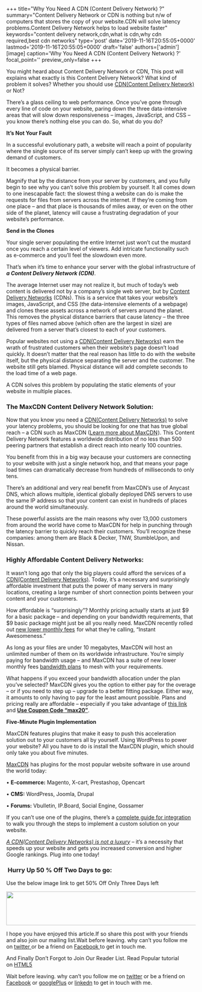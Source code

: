+++
title="Why You Need A CDN (Content Delivery Network) ?"
summary="Content Delivery Network or CDN is nothing but n/w of computers that stores the copy of your website.CDN will solve latency problems.Content Delivery Network helps to load website faster"
keywords="content delivery network,cdn,what is cdn,why cdn required,best cdn networks"
type='post'
date='2019-11-16T20:55:05+0000'
lastmod='2019-11-16T20:55:05+0000'
draft='false'
authors=['admin']
[image]
caption='Why You Need A CDN (Content Delivery Network) ?'
focal_point=''
preview_only=false
+++








You might heard about Content Delivery Network or CDN, This post will explains what exactly is this Content Delivery Network? What kind of problem it solves? Whether you should use <span style="text-decoration: underline;">CDN(Content Delivery Network)</span> or Not?

There’s a glass ceiling to web performance. Once you’ve gone through every line of code on your website, paring down the three data-intensive areas that will slow down responsiveness – images, JavaScript, and CSS – you know there’s nothing else you can do. So, what do you do?

<b>It’s Not Your Fault</b>

In a successful evolutionary path, a website will reach a point of popularity where the single source of its server simply can’t keep up with the growing demand of customers.

It becomes a physical barrier.

Magnify that by the distance from your server by customers, and you fully begin to see why you can’t solve this problem by yourself. It all comes down to one inescapable fact: the slowest thing a website can do is make the requests for files from servers across the internet. If they’re coming from one place – and that place is thousands of miles away, or even on the other side of the planet, latency will cause a frustrating degradation of your website’s performance.

<b>Send in the Clones</b>

Your single server populating the entire Internet just won’t cut the mustard once you reach a certain level of viewers. Add intricate functionality such as e-commerce and you’ll feel the slowdown even more.

That’s when it’s time to enhance your server with the global infrastructure of <em><strong>a Content Delivery Network (CDN)</strong></em>.

The average Internet user may not realize it, but much of today’s web content is delivered not by a company’s single web server, but by <span style="text-decoration: underline;">Content Delivery Networks</span> (CDNs). This is a service that takes your website’s images, JavaScript, and CSS (the data-intensive elements of a webpage) and clones these assets across a network of servers around the planet. This removes the physical distance barriers that cause latency – the three types of files named above (which often are the largest in size) are delivered from a server that’s closest to each of your customers.

Popular websites not using a <span style="text-decoration: underline;">CDN(Content Delivery Networks)</span> earn the wrath of frustrated customers when their website’s page doesn’t load quickly. It doesn’t matter that the real reason has little to do with the website itself, but the physical distance separating the server and the customer. The website still gets blamed. Physical distance will add complete seconds to the load time of a web page.

A CDN solves this problem by populating the static elements of your website in multiple places.

### The MaxCDN Content Delivery Network&nbsp;Solution:

Now that you know you need a <span style="text-decoration: underline;">CDN(Content Delivery Networks)</span> to solve your latency problems, you should be looking for one that has true global reach – a CDN such as MaxCDN (<a href="http://www.tkqlhce.com/click-7253632-11373479" target="_blank">Learn more about MaxCDN</a><img alt="" src="https://www.lduhtrp.net/image-7253632-11373479" width="1" height="1" border="0">). This Content Delivery Network features a worldwide distribution of no less than 500 peering partners that establish a direct reach into nearly 100 countries.

You benefit from this in a big way because your customers are connecting to your website with just a single network hop, and that means your page load times can dramatically decrease from hundreds of milliseconds to only tens.

There’s an additional and very real benefit from MaxCDN’s use of Anycast DNS, which allows multiple, identical globally deployed DNS servers to use the same IP address so that your content can exist in hundreds of places around the world simultaneously.

These powerful assists are the main reasons why over 13,000 customers from around the world have come to MaxCDN for help in punching through the latency barrier to quickly reach their customers. You’ll recognize these companies: among them are Black &amp; Decker, TNW, StumbleUpon, and Nissan.

### Highly Affordable&nbsp;Content Delivery Networks:

It wasn’t long ago that only the big players could afford the services of a <span style="text-decoration: underline;">CDN(Content Delivery Networks)</span>. Today, it’s a necessary and surprisingly affordable investment that puts the power of many servers in many locations, creating a large number of short connection points between your content and your customers.

How affordable is “surprisingly”? Monthly pricing actually starts at just $9 for a basic package – and depending on your bandwidth requirements, that $9 basic package might just be all you really need. MaxCDN recently rolled out <a href="http://www.tkqlhce.com/click-7253632-11373479" target="_blank">new lower monthly fees</a><img alt="" src="https://www.lduhtrp.net/image-7253632-11373479" width="1" height="1" border="0"> for what they’re calling, “Instant Awesomeness.”

As long as your files are under 10 megabytes, MaxCDN will host an unlimited number of them on its worldwide infrastructure. You’re simply paying for bandwidth usage – and MaxCDN has a suite of new lower monthly fees <a href="http://www.jdoqocy.com/click-7253632-11373479" target="_blank">bandwidth plans</a><img alt="" src="https://www.lduhtrp.net/image-7253632-11373479" width="1" height="1" border="0"> to mesh with your requirements.

What happens if you exceed your bandwidth allocation under the plan you’ve selected? MaxCDN gives you the option to either pay for the overage – or if you need to step up – upgrade to a better fitting package. Either way, it amounts to only having to pay for the least amount possible. Plans and pricing really are affordable – especially if you take advantage of <a href="http://www.jdoqocy.com/click-7253632-11373479" target="_blank">this link</a><img alt="" src="https://www.awltovhc.com/image-7253632-11373479" width="1" height="1" border="0"> and <span style="text-decoration: underline;"><strong>Use Coupon Code “max20”</strong></span>.

<b>Five-Minute Plugin Implementation</b>

MaxCDN features plugins that make it easy to push this acceleration solution out to your customers all by yourself. Using WordPress to power your website? All you have to do is install the MaxCDN plugin, which should only take you about five minutes.

<a href="http://www.jdoqocy.com/click-7253632-11373479" target="_blank">MaxCDN</a><img alt="" src="https://www.awltovhc.com/image-7253632-11373479" width="1" height="1" border="0">&nbsp;has plugins for the most popular website software in use around the world today:

• <b>E-commerce:</b> Magento, X-cart, Prestashop, Opencart

• <b>CMS:</b> WordPress, Joomla, Drupal

• <b>Forums:</b> Vbulletin, IP.Board, Social Engine, Gossamer

If you can’t use one of the plugins, there’s a <a href="http://support.netdna.com/pullzone/custom-integration/" target="_blank">complete guide for integration</a> to walk you through the steps to implement a custom solution on your website.

<span style="text-decoration: underline;"><em>A CDN(Content Delivery Networks) is not a luxury</em></span> – it’s a necessity that speeds up your website and gets you increased conversion and higher Google rankings. Plug into one today!

### &nbsp;Hurry Up 50 % Off Two Days to go:

Use the below image link to get 50% Off Only Three Days left

<a href="http://www.jdoqocy.com/click-7253632-11613825" target="_blank"><img alt="" src="https://www.awltovhc.com/image-7253632-11613825" width="728" height="90" border="0"></a>

I hope you have enjoyed this article.If so share this post with your friends and also join our mailing list.Wait before leaving.&nbsp;why can’t you follow me on&nbsp;<a title="ArunkumarGudelli Twitter" href="http://twitter.com/arunGudelli" target="_blank">twitter&nbsp;</a>or be a friend on&nbsp;<a title="Arunkumar Gudelli Facebook" href="http://www.facebook.com/garunblog" target="_blank">Facebook&nbsp;</a>to get in touch me.

And Finally Don’t Forgot to Join Our Reader List. Read Popular tutorial on&nbsp;<a title="HTML5" href="https://www.arungudelli.com/category/html5" target="_blank">HTML5</a>

Wait before leaving.
why can’t you follow me on <a href="https://twitter.com/arungudelli" target="_blank">twitter</a> or be a friend on <a href="https://www.facebook.com/gudelliArun" target="_blank">Facebook</a> or <a href="https://plus.google.com/+ArunkumarGudelli" target="_blank">googlePlus</a> or <a href="https://www.linkedin.com/in/arungudelli/" target="_blank">linkedn</a> to get in touch with me.







